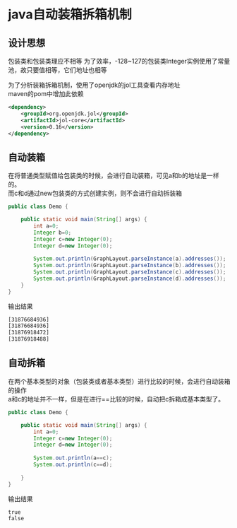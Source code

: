 # java自动装箱拆箱机制

## 设计思想

包装类和包装类理应不相等
为了效率，-128~127的包装类Integer实例使用了常量池，故只要值相等，它们地址也相等

为了分析装箱拆箱机制，使用了openjdk的jol工具查看内存地址  
maven的pom中增加此依赖

``` xml
<dependency>
    <groupId>org.openjdk.jol</groupId>
    <artifactId>jol-core</artifactId>
    <version>0.16</version>
</dependency>
```

## 自动装箱

在将普通类型赋值给包装类的时候，会进行自动装箱，可见a和b的地址是一样的。  
而c和d通过new包装类的方式创建实例，则不会进行自动拆装箱

``` java
public class Demo {

	public static void main(String[] args) {
		int a=0;
		Integer b=0;
		Integer c=new Integer(0);
		Integer d=new Integer(0);
		
		System.out.println(GraphLayout.parseInstance(a).addresses());
		System.out.println(GraphLayout.parseInstance(b).addresses());
		System.out.println(GraphLayout.parseInstance(c).addresses());
		System.out.println(GraphLayout.parseInstance(d).addresses());
	}
}
```

输出结果

``` txt
[31876684936]
[31876684936]
[31876918472]
[31876918488]
```

## 自动拆箱

在两个基本类型的对象（包装类或者基本类型）进行比较的时候，会进行自动装箱的操作  
a和c的地址并不一样，但是在进行==比较的时候，自动把c拆箱成基本类型了。

``` java
public class Demo {

	public static void main(String[] args) {
		int a=0;
		Integer c=new Integer(0);
		Integer d=new Integer(0);
		
		System.out.println(a==c);
		System.out.println(c==d);
		
	}
}
```

输出结果

``` txt
true
false
```

